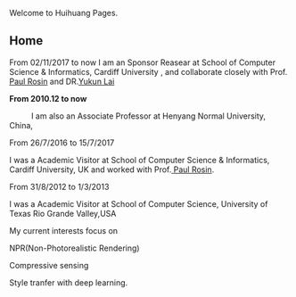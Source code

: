 Welcome to Huihuang Pages.
<h2>Home </h2>
<p>From 02/11/2017 to now       
I am an Sponsor Reasear at School of Computer Science & Informatics, Cardiff University ,  and collaborate closely with Prof.       <a class="anchor" href="http://users.cs.cf.ac.uk/Paul.Rosin" > <span class="octicon octicon-link">Paul Rosin</span></a>
        and DR.<a class="anchor" href="http://users.cs.cf.ac.uk/Yukun.Lai" ><span class="octicon octicon-link">Yukun Lai</span></a>
<p>
 <p><strong>From 2010.12 to now</strong>
 <p>
 &nbsp;  &nbsp;  &nbsp;  &nbsp;  &nbsp;  I am also an Associate Professor at Henyang Normal University, China, 
<p>
<p> From 26/7/2016 to 15/7/2017
<p> 
I was a Academic Visitor at School of Computer Science & Informatics, Cardiff University, UK and worked with Prof.<a class="anchor" href="http://users.cs.cf.ac.uk/Paul.Rosin" > <span class="octicon octicon-link">Paul Rosin</span></a>. 
<p>
 <p>From 31/8/2012 to 1/3/2013
  <p>    I was a Academic Visitor at School of Computer Science, University of Texas Rio Grande Valley,USA  
<p>
 <p> My current interests focus on
 <p>
 <p>  NPR(Non-Photorealistic Rendering)
 <p>  Compressive sensing
 <p>   Style tranfer with deep learning.
